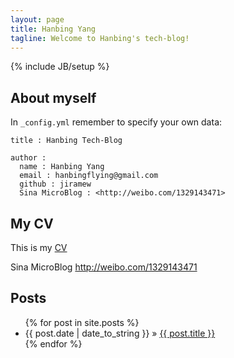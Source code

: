 ```yaml
---
layout: page
title: Hanbing Yang
tagline: Welcome to Hanbing's tech-blog!
---
```

{% include JB/setup %}

## About myself

In `_config.yml` remember to specify your own data:
    
    title : Hanbing Tech-Blog
    
    author :
      name : Hanbing Yang
      email : hanbingflying@gmail.com
      github : jiramew
      Sina MicroBlog : <http://weibo.com/1329143471>

	  
## My CV

<!--
<p>This is an <a href="https://github.com/Jiramew/jiramew.github.com/raw/master/assets/CV.pdf" title="With a Title">example link</a>.</p>
-->
This is my [CV](https://github.com/Jiramew/jiramew.github.com/raw/master/assets/CV.pdf)

Sina MicroBlog <http://weibo.com/1329143471>	
	
	
## Posts

<!--This blog contains sample posts which help stage pages and blog data.
When you don't need the samples anymore just delete the `_posts/core-samples` folder.

    $ rm -rf _posts/core-samples

Here's the posts list,
-->

<ul class="posts">
  {% for post in site.posts %}
    <li><span>{{ post.date | date_to_string }}</span> &raquo; <a href="{{ BASE_PATH }}{{ post.url }}">{{ post.title }}</a></li>
  {% endfor %}
</ul>

